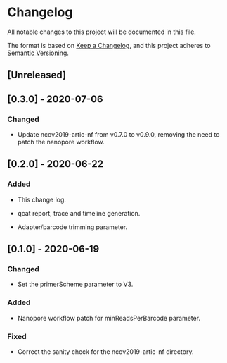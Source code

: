 # Changelog
All notable changes to this project will be documented in this file.

The format is based on [Keep a Changelog](https://keepachangelog.com/en/1.0.0/),
and this project adheres to [Semantic Versioning](https://semver.org/spec/v2.0.0.html).

## [Unreleased]

## [0.3.0] - 2020-07-06

### Changed

- Update ncov2019-artic-nf from v0.7.0 to v0.9.0,
  removing the need to patch the nanopore workflow.

## [0.2.0] - 2020-06-22

### Added

- This change log.

- qcat report, trace and timeline generation.

- Adapter/barcode trimming parameter.

## [0.1.0] - 2020-06-19

### Changed

- Set the primerScheme parameter to V3.

### Added

- Nanopore workflow patch for minReadsPerBarcode parameter.

### Fixed

- Correct the sanity check for the ncov2019-artic-nf directory.
